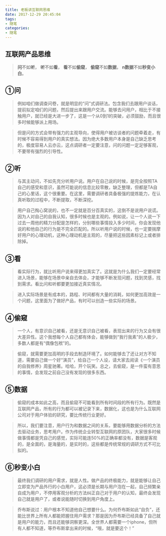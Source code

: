 ```yaml
---
title: 老板讲互联网思维
date: 2017-12-29 20:45:04
tags:
- 随笔
categories:
- 随笔
---
```


## 互联网产品思维

> **问**不如**听**，
> **听**不如**看**，
> **看**不如**偷窥**，
> **偷窥**不如**数据**，
> **n数据**不如**秒变小白**。

<!--more-->



## ①问

> 例如咱们做调查问卷，就是明显的“问”式调研法。包含我们去跟用户谈话，提前拟定咱们的问题，然后提出来跟用户交流。能够去问用户，相比于不接触用户，就已经是大进一步了，这是一个从0到1的突破，必须鼓励，而且很多时候能够派上用场。

> 但是问的方式会带有强力的主观导向，使得用户被访谈者的问题牵着走，有时候不容易得到用户的真实想法。因为绝大多数用户本身是自己缺乏思考的，极度容易人云亦云，这点调研者一定要注意，问的问题一定足够客观，不要带有强烈的引导性。



## ②听

> 与其主动问，不如先充分听用户说。用户在自己说的时候，是完全按照TA自己的感受和意识，虽然可能说的信息比较零散，缺乏整理，但都是TA自己的心里话，这个很重要。在这里，需要调研者具备极强的提炼能力，在认真听取的过程中，不断提取，不断深挖。

> 用户自己掏心窝说的，也不一定就是百分百真实的，这倒不是说用户说谎。因为人对自己的自我认知，很多时候也是主观的。例如说，让一个人说一下过去一周他的精力分配是怎样的，分别哪些事情投入多少时间，你会发现他说的和他自己的行为是不完全匹配的。所以听用户说的时候，也一定要揣摩好用户的心理动机，这种心理动机是主观的，尽量把这些因素标记上或者排除掉。



## ③看

> 看实际行为，就比听用户说来得更加真实了。这就是为什么我们一定要经常进入场景，能够在场景中亲自去体会，才能够不断发现问题，找到灵感，找到需求。看比问和听都要更加接近真实情况。

> 进入实际场景是有成本的，路程、时间都有大量的消耗，如何更加高效是一个问题，这里面为了做好产品，有时可以创造一些实际的场景。



## ④偷窥

> 一个人，有意识自己被看，还是无意识自己被看，表现出来的行为又会有很大差异性。这个我想每个人自己都有体会，能够做到“我行我素”的人极少，多数人都是有“偶像包袱”的。

> 偷窥，就需要更加高明的手段去制造环境了。如何能够去了还让对方不知道，需要自己做一个好“演员”，给自己一个人设，请大家去阅读《一个演员的自我修养》周星驰著。哈哈，开个玩笑。总之，去偷窥，是一件蛮有意思的事情，会发现之前自己没有发现的很多东西。



## ⑤数据

> 偷窥的成本如此之高，而且偷窥不可能看到所有时间段的所有行为。既然是互联网产品，所有的行为都可以被记录下来，数据化，这也是为什么互联网公司对于用户体验的研究，要比传统行业更好。

> 所以，我们要注意，用户行为和数据之间的关系，要能够用数据分析的方法去驱动业务，思考用户。作为传统企业转型互联网的原团队，大家很多时候做事情都是凭自己的感觉，实际可能连50%的正确率都没有，数据是客观的，是全面的，是海量的，是实时的，这些都是传统常规的调研方式不可比拟的。



## ⑥秒变小白

> 最终我们调研的用户需求，就是人性。做产品的终极能力，就是能够让自己立即变为产品外行的小白用户，这必须是长期与用户泡在一起，自己频繁亲自成为用户，不停用客观分析的方法纠正自己对于用户的认知，最终会发现自己就是用户了，或者说能随时切换到用户角度上。

> 乔布斯说过：用户根本不知道他自己想要什么。为何乔布斯如此“自负”，还能比世界上所有人都能把握住用户需求？那是因为乔布斯已经具备了自己就是用户的能力，而且还能够洞察更深。全世界人都需要一个iphone，但所有人都不知道，等乔布斯拿出来的时候，“哦，就是要这个！”









